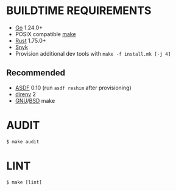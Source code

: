 # BUILDTIME REQUIREMENTS

* [Go](https://go.dev/) 1.24.0+
* POSIX compatible [make](https://pubs.opengroup.org/onlinepubs/9799919799/utilities/make.html)
* [Rust](https://www.rust-lang.org/) 1.75.0+
* [Snyk](https://snyk.io/)
* Provision additional dev tools with `make -f install.mk [-j 4]`

## Recommended

* [ASDF](https://asdf-vm.com/) 0.10 (run `asdf reshim` after provisioning)
* [direnv](https://direnv.net/) 2
* [GNU](https://www.gnu.org/)/[BSD](https://en.wikipedia.org/wiki/Berkeley_Software_Distribution) make

# AUDIT

```console
$ make audit
```

# LINT

```console
$ make [lint]
```
